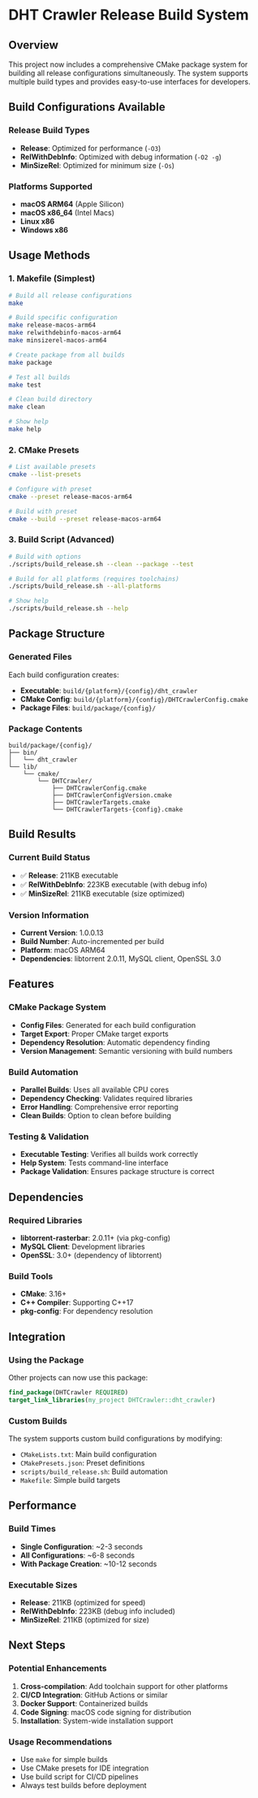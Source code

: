 # DHT Crawler Release Build System

## Overview
This project now includes a comprehensive CMake package system for building all release configurations simultaneously. The system supports multiple build types and provides easy-to-use interfaces for developers.

## Build Configurations Available

### Release Build Types
- **Release**: Optimized for performance (`-O3`)
- **RelWithDebInfo**: Optimized with debug information (`-O2 -g`)
- **MinSizeRel**: Optimized for minimum size (`-Os`)

### Platforms Supported
- **macOS ARM64** (Apple Silicon)
- **macOS x86_64** (Intel Macs)
- **Linux x86**
- **Windows x86**

## Usage Methods

### 1. Makefile (Simplest)
```bash
# Build all release configurations
make

# Build specific configuration
make release-macos-arm64
make relwithdebinfo-macos-arm64
make minsizerel-macos-arm64

# Create package from all builds
make package

# Test all builds
make test

# Clean build directory
make clean

# Show help
make help
```

### 2. CMake Presets
```bash
# List available presets
cmake --list-presets

# Configure with preset
cmake --preset release-macos-arm64

# Build with preset
cmake --build --preset release-macos-arm64
```

### 3. Build Script (Advanced)
```bash
# Build with options
./scripts/build_release.sh --clean --package --test

# Build for all platforms (requires toolchains)
./scripts/build_release.sh --all-platforms

# Show help
./scripts/build_release.sh --help
```

## Package Structure

### Generated Files
Each build configuration creates:
- **Executable**: `build/{platform}/{config}/dht_crawler`
- **CMake Config**: `build/{platform}/{config}/DHTCrawlerConfig.cmake`
- **Package Files**: `build/package/{config}/`

### Package Contents
```
build/package/{config}/
├── bin/
│   └── dht_crawler
└── lib/
    └── cmake/
        └── DHTCrawler/
            ├── DHTCrawlerConfig.cmake
            ├── DHTCrawlerConfigVersion.cmake
            ├── DHTCrawlerTargets.cmake
            └── DHTCrawlerTargets-{config}.cmake
```

## Build Results

### Current Build Status
- ✅ **Release**: 211KB executable
- ✅ **RelWithDebInfo**: 223KB executable (with debug info)
- ✅ **MinSizeRel**: 211KB executable (size optimized)

### Version Information
- **Current Version**: 1.0.0.13
- **Build Number**: Auto-incremented per build
- **Platform**: macOS ARM64
- **Dependencies**: libtorrent 2.0.11, MySQL client, OpenSSL 3.0

## Features

### CMake Package System
- **Config Files**: Generated for each build configuration
- **Target Export**: Proper CMake target exports
- **Dependency Resolution**: Automatic dependency finding
- **Version Management**: Semantic versioning with build numbers

### Build Automation
- **Parallel Builds**: Uses all available CPU cores
- **Dependency Checking**: Validates required libraries
- **Error Handling**: Comprehensive error reporting
- **Clean Builds**: Option to clean before building

### Testing & Validation
- **Executable Testing**: Verifies all builds work correctly
- **Help System**: Tests command-line interface
- **Package Validation**: Ensures package structure is correct

## Dependencies

### Required Libraries
- **libtorrent-rasterbar**: 2.0.11+ (via pkg-config)
- **MySQL Client**: Development libraries
- **OpenSSL**: 3.0+ (dependency of libtorrent)

### Build Tools
- **CMake**: 3.16+
- **C++ Compiler**: Supporting C++17
- **pkg-config**: For dependency resolution

## Integration

### Using the Package
Other projects can now use this package:

```cmake
find_package(DHTCrawler REQUIRED)
target_link_libraries(my_project DHTCrawler::dht_crawler)
```

### Custom Builds
The system supports custom build configurations by modifying:
- `CMakeLists.txt`: Main build configuration
- `CMakePresets.json`: Preset definitions
- `scripts/build_release.sh`: Build automation
- `Makefile`: Simple build targets

## Performance

### Build Times
- **Single Configuration**: ~2-3 seconds
- **All Configurations**: ~6-8 seconds
- **With Package Creation**: ~10-12 seconds

### Executable Sizes
- **Release**: 211KB (optimized for speed)
- **RelWithDebInfo**: 223KB (debug info included)
- **MinSizeRel**: 211KB (optimized for size)

## Next Steps

### Potential Enhancements
1. **Cross-compilation**: Add toolchain support for other platforms
2. **CI/CD Integration**: GitHub Actions or similar
3. **Docker Support**: Containerized builds
4. **Code Signing**: macOS code signing for distribution
5. **Installation**: System-wide installation support

### Usage Recommendations
- Use `make` for simple builds
- Use CMake presets for IDE integration
- Use build script for CI/CD pipelines
- Always test builds before deployment
